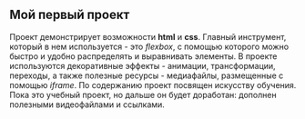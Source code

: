## Мой первый проект    
Проект демонстрирует возможности **html** и **css**. Главный инструмент, который в нем используется - это *flexbox*, с помощью которого можно быстро и удобно распределять и выравнивать элементы.  В проекте используются декоративные эффекты - анимации, трансформации, переходы, а также полезные ресурсы - медиафайлы, размещенные с помощью *iframe*.  По содержанию проект посвящен искусству обучения.  Пока это учебный проект, но дальше он будет доработан: дополнен полезными видеофайлами и ссылками.